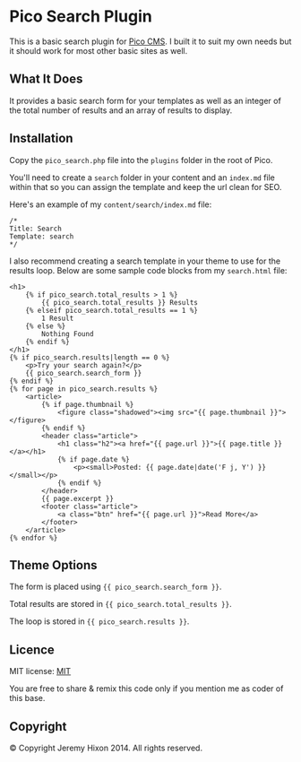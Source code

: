 # Pico Search Plugin

This is a basic search plugin for [Pico CMS](http://pico.dev7studios.com/). I built it to suit my own needs but it should work for most other basic sites as well.

## What It Does

It provides a basic search form for your templates as well as an integer of the total number of results and an array of results to display.

## Installation

Copy the `pico_search.php` file into the `plugins` folder in the root of Pico.

You'll need to create a `search` folder in your content and an `index.md` file within that so you can assign the template and keep the url clean for SEO.

Here's an example of my `content/search/index.md` file:

	/*
	Title: Search
	Template: search
	*/

I also recommend creating a search template in your theme to use for the results loop. Below are some sample code blocks from my `search.html` file:

	<h1>
		{% if pico_search.total_results > 1 %}
			{{ pico_search.total_results }} Results
		{% elseif pico_search.total_results == 1 %}
			1 Result
		{% else %}
			Nothing Found
		{% endif %}
	</h1>
	{% if pico_search.results|length == 0 %}
		<p>Try your search again?</p>
		{{ pico_search.search_form }}
	{% endif %}
	{% for page in pico_search.results %}
		<article>
			{% if page.thumbnail %}
				<figure class="shadowed"><img src="{{ page.thumbnail }}"></figure>
			{% endif %}
			<header class="article">
				<h1 class="h2"><a href="{{ page.url }}">{{ page.title }}</a></h1>
				{% if page.date %}
					<p><small>Posted: {{ page.date|date('F j, Y') }}</small></p>
				{% endif %}
			</header>
			{{ page.excerpt }}
			<footer class="article">
				<a class="btn" href="{{ page.url }}">Read More</a>
			</footer>
		</article>
	{% endfor %}

## Theme Options

The form is placed using `{{ pico_search.search_form }}`.

Total results are stored in `{{ pico_search.total_results }}`.

The loop is stored in `{{ pico_search.results }}`.

## Licence

MIT license: [MIT](http://opensource.org/licenses/MIT)

You are free to share & remix this code only if you mention me as coder of this base.


## Copyright

© Copyright Jeremy Hixon 2014. All rights reserved.
